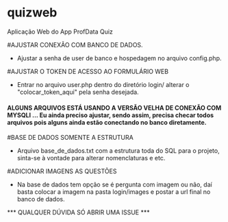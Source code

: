 # quizweb
Aplicação Web do App ProfData Quiz

#AJUSTAR CONEXÃO COM BANCO DE DADOS.

- Ajustar a senha de user de banco e hospedagem no arquivo config.php.


#AJUSTAR O TOKEN DE ACESSO AO FORMULÁRIO WEB
- Entrar no arquivo user.php dentro do diretório login/ alterar o "colocar_token_aqui" pela senha desejada.

#### ALGUNS ARQUIVOS ESTÁ USANDO A VERSÃO VELHA DE CONEXÃO COM MYSQLI ... Eu ainda preciso ajustar, sendo assim, precisa checar todos arquivos pois alguns ainda estão conectando no banco diretamente.

#BASE DE DADOS SOMENTE A ESTRUTURA
- Arquivo base_de_dados.txt com a estrutura toda do SQL para o projeto, sinta-se à vontade para alterar nomenclaturas e etc.

#ADICIONAR IMAGENS AS QUESTÕES
- Na base de dados tem opção se é pergunta com imagem ou não, daí basta colocar a imagem na pasta login/images e postar a url final no banco de dados.

*** QUALQUER DÚVIDA SÓ ABRIR UMA ISSUE *** 

